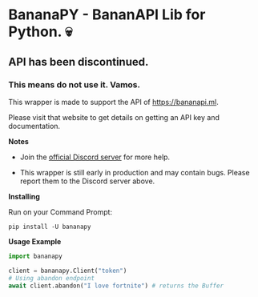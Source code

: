 # BananaPY - BananAPI Lib for Python. 💀
## API has been discontinued.
### This means do not use it. Vamos.

This wrapper is made to support the API of https://bananapi.ml.

Please visit that website to get details on getting an API key and documentation.

**Notes**

- Join the [official Discord server](https://discord.gg/3Nxb7yZ) for more help.

- This wrapper is still early in production and may contain bugs. Please report them to the Discord server above.

**Installing**

Run on your Command Prompt:

`pip install -U bananapy`

**Usage Example**

```py
import bananapy

client = bananapy.Client("token")
# Using abandon endpoint
await client.abandon("I love fortnite") # returns the Buffer
``````````
